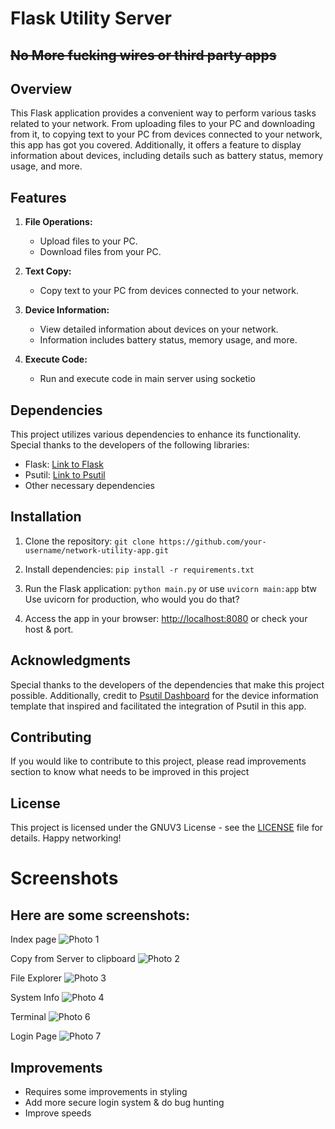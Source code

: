 # Flask Utility Server 
## ~~No More fucking wires or third party apps~~

## Overview

This Flask application provides a convenient way to perform various tasks related to your network. From uploading files to your PC and downloading from it, to copying text to your PC from devices connected to your network, this app has got you covered. Additionally, it offers a feature to display information about devices, including details such as battery status, memory usage, and more.

## Features

1. **File Operations:**
   - Upload files to your PC.
   - Download files from your PC.

2. **Text Copy:**
   - Copy text to your PC from devices connected to your network.

3. **Device Information:**
   - View detailed information about devices on your network.
   - Information includes battery status, memory usage, and more.

4. **Execute Code:**
   - Run and execute code in main server using socketio


## Dependencies

This project utilizes various dependencies to enhance its functionality. Special thanks to the developers of the following libraries:

- Flask: [Link to Flask](https://palletsprojects.com/p/flask/)
- Psutil: [Link to Psutil](https://psutil.readthedocs.io/)
- Other necessary dependencies

## Installation
1. Clone the repository:
```git clone https://github.com/your-username/network-utility-app.git```

3. Install dependencies:
```pip install -r requirements.txt```

5. Run the Flask application:
```python main.py```
or use ```uvicorn main:app``` btw Use uvicorn for production, who would you do that?

7. Access the app in your browser: [http://localhost:8080](http://localhost:8080) or check your host & port.

## Acknowledgments
Special thanks to the developers of the dependencies that make this project possible. Additionally, credit to [Psutil Dashboard](https://github.com/gopalcnepal/psutil-dashboard) for the device information template that inspired and facilitated the integration of Psutil in this app.

## Contributing
If you would like to contribute to this project, please read improvements section to know what needs to be improved in this project

## License
This project is licensed under the GNUV3 License - see the [LICENSE](LICENSE) file for details.
Happy networking!


# Screenshots

## Here are some screenshots:

Index page
![Photo 1](screenshots/1.png)

Copy from Server to clipboard
![Photo 2](screenshots/2.png)

File Explorer
![Photo 3](screenshots/3.png)

System Info
![Photo 4](screenshots/4.png)


Terminal
![Photo 6](screenshots/5.png)

Login Page
![Photo 7](screenshots/6.png)


## Improvements
   - Requires some improvements in styling
   - Add more secure login system & do bug hunting
   - Improve speeds

